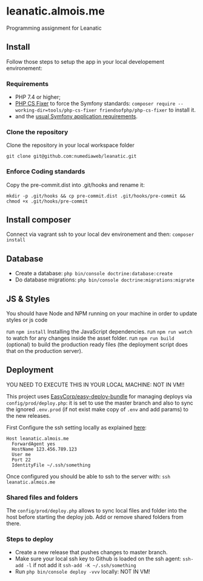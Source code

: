 # leanatic.almois.me

Programming assignment for Leanatic

## Install

Follow those steps to setup the app in your local developement environement:

### Requirements

  * PHP 7.4 or higher;
  * [PHP CS Fixer](https://github.com/FriendsOfPHP/PHP-CS-Fixer/blob/master/doc/installation.rst#globally-homebrew) to force the Symfony standards: `composer require --working-dir=tools/php-cs-fixer friendsofphp/php-cs-fixer` to install it.
  * and the [usual Symfony application requirements](https://symfony.com/doc/5.4/setup.html#technical-requirements).

### Clone the repository 

Clone the repository in your local workspace folder
```
git clone git@github.com:numediaweb/leanatic.git
```

### Enforce Coding standards

Copy the pre-commit.dist into .git/hooks and rename it:
```shell
mkdir -p .git/hooks && cp pre-commit.dist .git/hooks/pre-commit && chmod +x .git/hooks/pre-commit
```

## Install composer

Connect via vagrant ssh to your local dev environement and then: `composer install`

## Database

* Create a database: `php bin/console doctrine:database:create`
* Do database migrations: `php bin/console doctrine:migrations:migrate`

## JS & Styles

You should have Node and NPM running on your machine in order to update styles or js code

run `npm install` Installing the JavaScript dependencies.
run `npm run watch` to watch for any changes inside the asset folder.
run `npm run build`  (optional) to build the production ready files (the deployment script does that on the production server).

## Deployment

YOU NEED TO EXECUTE THIS IN YOUR LOCAL MACHINE: NOT IN VM!!

This project uses [EasyCorp/easy-deploy-bundle](https://github.com/EasyCorp/easy-deploy-bundle) for managing deploys via `config/prod/deploy.php`: it is set to use the master branch and also to sync the ignored `.env.prod` (if not exist make copy of `.env` and add params) to the new releases.

First Configure the ssh setting locally as explained [here](https://github.com/EasyCorp/easy-deploy-bundle/blob/master/doc/tutorials/local-ssh-config.md#defining-the-ssh-server-configuration):

```shell script
Host leanatic.almois.me
  ForwardAgent yes
  HostName 123.456.789.123
  User me
  Port 22
  IdentityFile ~/.ssh/something
```
 
Once configured you should be able to ssh to the server with: `ssh leanatic.almois.me`

### Shared files and folders

The `config/prod/deploy.php` allows to sync local files and folder into the host before starting the deploy job. Add or remove shared folders from there.

### Steps to deploy

* Create a new release that pushes changes to master branch.
* Make sure your local ssh key to Github is loaded on the ssh agent: `ssh-add -l` if not add it `ssh-add -K ~/.ssh/something`
* Run `php bin/console deploy -vvv` locally: NOT IN VM!
